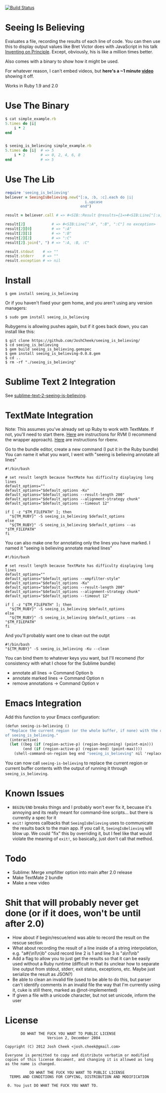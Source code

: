 [![Build Status](https://secure.travis-ci.org/JoshCheek/seeing_is_believing.png?branch=master)](http://travis-ci.org/JoshCheek/seeing_is_believing)

Seeing Is Believing
===================

Evaluates a file, recording the results of each line of code.
You can then use this to display output values like Bret Victor does with JavaScript in his talk [Inventing on Principle][inventing_on_principle].
Except, obviously, his is like a million times better.

Also comes with a binary to show how it might be used.

For whatever reason, I can't embed videos, but **here's a ~1 minute [video][video]** showing it off.

Works in Ruby 1.9 and 2.0

Use The Binary
==============

```ruby
$ cat simple_example.rb
5.times do |i|
    i * 2
end


$ seeing_is_believing simple_example.rb
5.times do |i|  # => 5
    i * 2       # => 0, 2, 4, 6, 8
end             # => 5
```

Use The Lib
===========

```ruby
require 'seeing_is_believing'
believer = SeeingIsBelieving.new("[:a, :b, :c].each do |i|
                                    i.upcase
                                  end")

result = believer.call # => #<SIB::Result @results={1=>#<SIB:Line["[:a, :b, :c]"] no exception>, 2=>#<SIB:Line[":A", ":B", ":C"] no exception>, 3=>#<SIB:Line["[:a, :b, :c]"] no exception>}\n  @stdout=""\n  @stderr=""\n  @exitstatus=0\n  @bug_in_sib=nil>

result[2]            # => #<SIB:Line[":A", ":B", ":C"] no exception>
result[2][0]         # => ":A"
result[2][1]         # => ":B"
result[2][2]         # => ":C"
result[2].join(", ") # => ":A, :B, :C"

result.stdout    # => ""
result.stderr    # => ""
result.exception # => nil
```

Install
=======


    $ gem install seeing_is_believing

Or if you haven't fixed your gem home, and you aren't using any version managers:

    $ sudo gem install seeing_is_believing

Rubygems is allowing pushes again, but if it goes back down, you can install like this:

    $ git clone https://github.com/JoshCheek/seeing_is_believing/
    $ cd seeing_is_believing
    $ gem build seeing_is_believing.gemspec
    $ gem install seeing_is_believing-0.0.8.gem
    $ cd ..
    $ rm -rf "./seeing_is_believing"

Sublime Text 2 Integration
==========================

See [sublime-text-2-seeing-is-believing](https://github.com/JoshCheek/sublime-text-2-seeing-is-believing).


TextMate Integration
====================

Note: This assumes you've already set up Ruby to work with TextMate.
If not, you'll need to start there. [Here](https://rvm.io/integration/textmate/)
are instructions for RVM (I recommend the wrapper approach).
[Here](http://uberfork.com/post/12280974742/integrate-rbenv-with-textmate)
are instructions for rbenv.

Go to the bundle editor, create a new command (I put it in the Ruby bundle)
You can name it what you want, I went with "seeing is believing annotate all lines"

```shell
#!/bin/bash

# set result length because TextMate has difficulty displaying long lines
default_options=""
default_options="$default_options -Ku"
default_options="$default_options --result-length 200"
default_options="$default_options --alignment-strategy chunk"
default_options="$default_options --timeout 12"

if [ -z "$TM_FILEPATH" ]; then
  "${TM_RUBY}" -S seeing_is_believing $default_options
else
  "${TM_RUBY}" -S seeing_is_believing $default_options --as "$TM_FILEPATH"
fi
```

You can also make one for annotating only the lines you have marked.
I named it "seeing is believing annotate marked lines"

```shell
#!/bin/bash

# set result length because TextMate has difficulty displaying long lines
default_options=""
default_options="$default_options --xmpfilter-style"
default_options="$default_options -Ku"
default_options="$default_options --result-length 200"
default_options="$default_options --alignment-strategy chunk"
default_options="$default_options --timeout 12"

if [ -z "$TM_FILEPATH" ]; then
  "${TM_RUBY}" -S seeing_is_believing $default_options
else
  "${TM_RUBY}" -S seeing_is_believing $default_options --as "$TM_FILEPATH"
fi
```

And you'll probably want one to clean out the outpt

```shell
#!/bin/bash
"${TM_RUBY}" -S seeing_is_believing -Ku --clean
```

You can bind them to whatever keys you want, but I'll recomend (for consistency with what I chose for the Sublime bundle)
* annotate all lines -> Command Option b
* annotate marked lines -> Command Option n
* remove annotations -> Command Option v

Emacs Integration
=================

Add this function to your Emacs configuration:

~~~~ scheme
(defun seeing-is-believing ()
  "Replace the current region (or the whole buffer, if none) with the output
of seeing_is_believing."
  (interactive)
  (let ((beg (if (region-active-p) (region-beginning) (point-min)))
        (end (if (region-active-p) (region-end) (point-max))))
    (shell-command-on-region beg end "seeing_is_believing" nil 'replace)))
~~~~

You can now call `seeing-is-believing` to replace the current region
or current buffer contents with the output of running it through
`seeing_is_believing`.

Known Issues
============

* `BEGIN/END` breaks things and I probably won't ever fix it, becuase it's annoying and its really meant for command-line scripts... but there is currently a spec for it
* `exit!` ignores callbacks that `SeeingIsBelieving` uses to communicate the results back to the main app. If you call it, `SeeingIsBelieving` will blow up. We could "fix" this by overriding it, but I feel like that would violate the meaning of `exit!`, so basically, just don't call that method.

Todo
====

* Sublime: Merge xmpfilter option into main after 2.0 release
* Make TextMate 2 bundle
* Make a new video

Shit that will probably never get done (or if it does, won't be until after 2.0)
================================================================================

* How about if begin/rescue/end was able to record the result on the rescue section
* What about recording the result of a line inside of a string interpolation, e.g. "a#{\n1\n}b" could record line 2 is 1 and line 3 is "a\n1\nb"
* Add a flag to allow you to just get the results so that it can be easily used without a Ruby runtime (difficult in that its unclear how to separate line output from stdout, stderr, exit status, exceptions, etc. Maybe just serialize the result as JSON?)
* Be able to clean an invalid file (used to be able to do this, but parser can't identify comments in an invalid file the way that I'm currently using it, cuke is still there, marked as @not-implemented)
* If given a file with a unicode character, but not set unicode, inform the user

License
=======

           DO WHAT THE FUCK YOU WANT TO PUBLIC LICENSE
                       Version 2, December 2004

    Copyright (C) 2012 Josh Cheek <josh.cheek@gmail.com>

    Everyone is permitted to copy and distribute verbatim or modified
    copies of this license document, and changing it is allowed as long
    as the name is changed.

               DO WHAT THE FUCK YOU WANT TO PUBLIC LICENSE
      TERMS AND CONDITIONS FOR COPYING, DISTRIBUTION AND MODIFICATION

     0. You just DO WHAT THE FUCK YOU WANT TO.



[inventing_on_principle]: http://vimeo.com/36579366
[textmate-integration]:   https://raw.github.com/JoshCheek/seeing_is_believing/master/textmate-integration.png
[video]:                  http://vimeo.com/58766950
